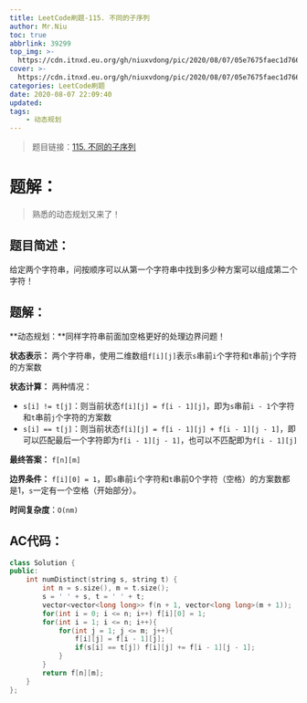```yaml
---
title: LeetCode刷题-115. 不同的子序列
author: Mr.Niu
toc: true
abbrlink: 39299
top_img: >-
  https://cdn.itnxd.eu.org/gh/niuxvdong/pic/2020/08/07/05e7675faec1d766ab3d3bf58464a9b4.png
cover: >-
  https://cdn.itnxd.eu.org/gh/niuxvdong/pic/2020/08/07/05e7675faec1d766ab3d3bf58464a9b4.png
categories: LeetCode刷题
date: 2020-08-07 22:09:40
updated:
tags:
	- 动态规划
---
```






> 题目链接：[115. 不同的子序列](https://leetcode-cn.com/problems/distinct-subsequences/)



# 题解：



> 熟悉的动态规划又来了！



## 题目简述：

给定两个字符串，问按顺序可以从第一个字符串中找到多少种方案可以组成第二个字符！

## 题解：

**动态规划：**同样字符串前面加空格更好的处理边界问题！

**状态表示：** 两个字符串，使用二维数组`f[i][j]`表示`s`串前`i`个字符和`t`串前`j`个字符的方案数

**状态计算：** 两种情况：

- `s[i] != t[j]`：则当前状态`f[i][j] = f[i - 1][j]`，即为`s`串前`i - 1`个字符和`t`串前`j`个字符的方案数
- `s[i] == t[j]`：则当前状态`f[i][j] = f[i - 1][j] + f[i - 1][j - 1]`，即可以匹配最后一个字符即为`f[i - 1][j - 1]`，也可以不匹配即为`f[i - 1][j]`

**最终答案：** `f[n][m]`

**边界条件：** `f[i][0] = 1`，即`s`串前`i`个字符和`t`串前0个字符（空格）的方案数都是1，`s`一定有一个空格（开始部分）。

**时间复杂度**：`O(nm)`

## AC代码：



```c++
class Solution {
public:
    int numDistinct(string s, string t) {
        int n = s.size(), m = t.size();
        s = ' ' + s, t = ' ' + t;
        vector<vector<long long>> f(n + 1, vector<long long>(m + 1));
        for(int i = 0; i <= n; i++) f[i][0] = 1;
        for(int i = 1; i <= n; i++){
            for(int j = 1; j <= m; j++){
                f[i][j] = f[i - 1][j];
                if(s[i] == t[j]) f[i][j] += f[i - 1][j - 1];
            }
        }
        return f[n][m];
    }
};
```



